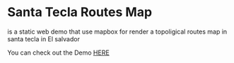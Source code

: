 # Santa Tecla Routes Map
is a static web demo that use mapbox for render a topoligical routes map in santa tecla in El salvador 

You can check out the Demo [HERE](https://minord.github.io/RoutesMap/index.html)
